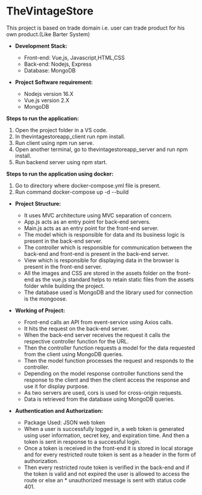 # TheVintageStore
This project is based on trade domain i.e. user can trade product for his own product.(Like Barter System)

* **Development Stack:**
  * Front-end: Vue,js, Javascript,HTML,CSS
  * Back-end: Nodejs, Express
  * Database: MongoDB

* **Project Software requirement:**
  * Nodejs version 16.X
  * Vue.js version 2.X
  * MongoDB

**Steps to run the application:**
1. Open the project folder in a VS code.
2. In thevintagestoreapp_client run npm install.
3. Run client using npm run serve.
4. Open another terminal, go to thevintagestoreapp_server and run npm install.
5. Run backend server using npm start.

**Steps to run the application using docker:**
1. Go to directory where docker-compose.yml file is present.
2. Run command docker-compose up -d --build

* **Project Structure:**
  * It uses MVC architecture using MVC separation of concern.
  * App.js acts as an entry point for back-end servers.
  * Main.js acts as an entry point for the front-end server.
  * The model which is responsible for data and its business logic is present in the back-end server.
  * The controller which is responsible for communication between the back-end and front-end is present in the back-end server.
  * View which is responsible for displaying data in the browser is present in the front-end server.
  * All the images and CSS are stored in the assets folder on the front-end as the vue.js standard helps to retain static files from the assets folder while building the project. 
  * The database used is MongoDB and the library used for connection is the mongoose.

* **Working of Project:**
  * Front-end calls an API from event-service using Axios calls.
  * It hits the request on the back-end server.
  * When the back-end server receives the request it calls the respective controller function for the URL.
  * Then the controller function requests a model for the data requested from the client using MongoDB queries.
  * Then the model function processes the request and responds to the controller.
  * Depending on the model response controller functions send the response to the client and then the client access the response and use it for display purpose.
  * As two servers are used, cors is used for cross-origin requests.
  * Data is retrieved from the database using MongoDB queries.

* **Authentication and Authorization:**

  * Package Used: JSON web token
  * When a user is successfully logged in, a web token is generated using user information, secret key, and expiration time. And then a token is sent in response to a     successful login.
  * Once a token is received in the front-end it is stored in local storage and for every restricted route token is sent as a header in the form of authorization.
  * Then every restricted route token is verified in the back-end and if the token is valid and not expired the user is allowed to access the route or else an           * unauthorized message is sent with status code 401.




